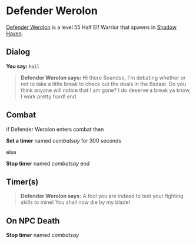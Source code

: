 # Defender Werolon



[Defender Werolon](/npc/150000) is a level 55 Half Elf Warrior that spawns in [Shadow Haven](/zone/150).



## Dialog

**You say:** `hail`



>**Defender Werolon says:** Hi there Soandso, I'm debating whether or not to take a little break to check out the deals in the Bazaar. Do you think anyone will notice that I am gone? I do deserve a break ya know, I work pretty hard!
end



## Combat

if Defender Werolon enters combat  then


**Set a timer** named *combatsay* for 300 seconds

else


**Stop timer** named *combatsay*
end



## Timer(s)

>**Defender Werolon says:** A fool you are indeed to test your fighting skills to mine!  You shall now die by my blade!


## On NPC Death

**Stop timer** named *combatsay*